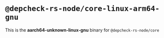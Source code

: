 # `@depcheck-rs-node/core-linux-arm64-gnu`

This is the **aarch64-unknown-linux-gnu** binary for `@depcheck-rs-node/core`
